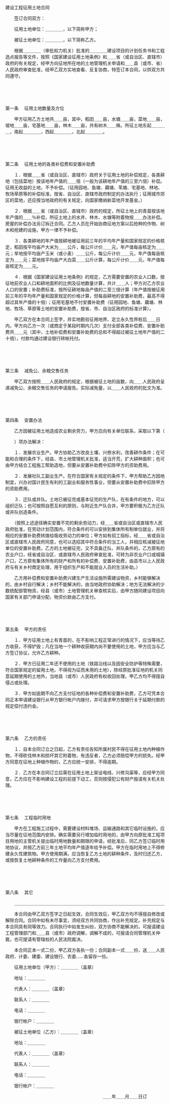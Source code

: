 



建设工程征用土地合同



 

　　签订合同双方：

　　征用土地单位：＿＿＿＿，以下简称甲方；

　　被征土地单位：＿＿＿＿，以下简称乙方。

　　根据＿＿＿＿（审批权力机关）批准的＿＿＿＿建设项目的计划任务书和工程选点报告等文件，按照《国家建设征用土地条例》和＿＿省（或自治区、直辖市）政府的有关规定，经甲方向征地所在地的土地管理机关申请和＿＿县（或市、省）人民政府审查批准，经甲乙双方实地查看、反复协商，特签订本合同，以供双方共同遵守。

　　 

　　

第一条
　征用土地数量及方位

　　甲方征用乙方土地共＿＿亩，其中，稻田＿＿亩，水塘＿＿亩，菜地＿＿亩，坡地＿＿亩，宅基地＿＿亩，林木＿＿亩，共有树木＿＿株。所征土地东起＿＿＿＿，南起＿＿＿＿，西起＿＿＿＿，北起＿＿＿＿。

　　 

　　

第二条
　征用土地的各类补偿费和安置补助费

　　１．根据＿＿省（或自治区、直辖市）政府关于征用土地的补偿规定，各类耕地（包括菜地）按该地年产值的＿＿倍（一般为该耕地年产值的三至六倍）补偿。征用无收益的土地，不予补偿。（征用园地、鱼塘、藕塘、苇塘、宅基地、林地、牧场草原等的补偿标准，按省、自治区、直辖市政府制定的办法执行；征用城市郊区的菜地，还应按当地政府的有关规定，向国家缴纳新菜地开发基金。）

　　２．根据＿＿省（或自治区、直辖市）政府的规定，所征土地上的青苗按该地年产值的＿＿％补偿，所征土地上的水井、林木、水塘等附着物按＿＿办法补偿。房屋的补偿办法另订拆迁合同。乙方人员在开始协商征地方案以后抢种的作物、树木和抢建的设施，甲方一律不予补偿。

　　３．各类耕地的年产值按耕地被征用前三年的平均年产量和国家规定的价格核定，稻田按平均亩产大米为＿＿公斤，每公斤计价＿＿元，年产值每亩核定为＿＿元；旱地按平均亩产玉米（或小麦）＿＿公斤，每公斤计价＿＿元，年产值每亩核定为＿＿元；菜地按平均亩产大白菜＿＿公斤计算，每公斤计价＿＿元，年产值每亩核定为＿＿元。

　　４．根据《国家建设征用土地条例》的规定，乙方需要安置的农业人口数，按征地前农业人口和耕地面积的比例及征地数量计算，共计＿＿人；甲方对乙方农业人口的安置；补助费标准，按所征耕地每亩产值的二至三倍计算（年产值按被征用前三年的平均年产量和国家规定的价格计算，但每亩耕地的安置补助费，最高不得超过其年产值的十倍）；征用宅基地不付安置补助费（征用园地、鱼塘、藕塘、林地、牧场、草原等土地的安置补助费，按省、市、自治区政府的标准计算）。

　　甲乙双方在本合同上签字，并实地勘验征用地界、定立永久性界桩后＿＿日内，甲方向乙方一次（或商定于某段时期内几次）支付全部各类补偿费、安置补助费共＿＿元（其中，土地补偿费和安置补助费的总和不得超过被征土地年产值的二十倍），付款均通过建设银行转帐托付。

　　 

　　

第三条
　减免公、余粮交售任务

　　甲乙双方按照＿＿人民政府的规定，根据被征土地的亩数，向＿＿人民政府呈递减免公、余粮交售任务的申请报告。实际减免量，以＿＿人民政府的批文为准。

　　 

　　

第四条
　安置办法

　　乙方因被征用土地造成农业剩余劳力，甲方应向有关单位联系，采取以下第（　

　　）项办法解决：

　　１．发展农业生产。甲方协助乙方改良土壤，兴修水利，改善耕作条件；在可能和合理的条件下，经县、市土地管理机关批准，适当开荒，扩大耕种面积；也可由甲方结合工程施工帮助造地，但要从安置补助费中扣除甲方的资助费用。

　　２．发展社队工副业生产。在符合国家有关规定的条件下，甲方帮助乙方因地制宜，兴办对国计民生有利的工副业和服务性事业，但要从安置补助费中扣除甲方的资助费用。

　　３．迁队或并队。土地已被征完或基本征完的生产队，在有条件的地方，可以组织迁队；也可按照自愿互利的原则，与附近生产队合并，甲方要积极为乙方迁队或并队创造条件。

　　（按照上述途径确实安置不完的剩余劳动力，经＿＿省或自治区或直辖市人民政府批准，在劳动计划范围内，符合条件的可以安排到集体所有制单位就业，并将相应的安置补助费转拨给吸收劳动力的单位；甲方如有招工指标，经＿＿省或自治区或直辖市人民政府同意，也可以选招其中符合条件的当工人，并相应核减被征地单位的安置补助费。乙方的土地被征完，又不具备迁队、并队条件的，乙方原有的农业户口，经省或自治区、或直辖市人民政府审查批准，可转为非农业户口或城镇户口，乙方原有集体所有的财产和所有的补偿费、安置补助费，由县市以上人民政府与有关乡村商定处理，用于组织生产和不能就业人员的生活补助。）

　　乙方用补偿费和安置补助费兴建生产生活设施所需建设物资，乡村能够解决的，由乡村自行解决；乡村不能解决的，由当地政府协助解决；地方无法解决的少数统配部管物资，经县（或市）土地管理机关审查核实后，由甲方随同建设项目向国家有关部门申请分配，物资价款由乙方支付。

　　 

　　

第五条
　甲方的责任

　　１．甲方征用土地上有青苗的，在不影响工程正常进行的情况下，应当等待乙方收获，不得铲毁；凡在当地一个耕种收获期内尚不要使用的土地，甲方应当与乙方签订协议，允许乙方耕种。

　　２．甲方已征用二年还不使用的土地（铁路沿线以及因安全防护等特殊需要，符合国家规定的留用土地，不得视为征而未用的土地），除经原批准征地的机关同意延期使用的土地外，当地县（或市）人民政府有权收回处理，甲乙方均不得擅自侵占或处理。

　　３．甲方如逾期不向乙方支付征地的各种补偿费和安置补助费，乙方可凭本合同正本申请建设银行从甲方银行帐户内拨付，并可请求甲方按银行关于延期付款的规定偿付违约金。

　　 

　　

第六条
　乙方的责任

　　１．自本合同订立之日起，乙方有责任告知所属村民不得在征用土地内种植作物，不得砍伐林木和损坏其它附着物，有违反者，乙方必须赔偿甲方的损失。经甲方同意在征地上种植作物的，乙方应统一安排，不得逾期。

　　２．乙方在本合同订立后需在征用土地上架设电线、兴修沟渠等，应经甲方同意，乙方应在不影响建设工程的前提下动工，否则按侵犯公有财产报请有关机关处理。

　　 

　　

第七条
　工程临时用地

　　甲方在工程施工过程中，需要建设材料堆场、运输通路和其它临时设施的，应当尽量在征地范围内安排。确实需要另行增加临时用地的，由甲方向原批准工程项目用地的主管机关提出临时用地数量和期限的申请，经批准后，同乙方签订临时用地协议，并按乙方前三年土地平均年产值逐年给予补偿。甲方在临时用地上不得修建永久性建筑物。甲方使用期满，应当恢复乙方土地的耕种条件，及时归还乙方，或按恢复土地耕种条件的工作量向乙方支付费用。

　　 

　　

第八条
　其它

　　＿＿＿＿＿＿＿＿＿＿＿＿＿＿＿＿＿＿＿＿＿＿＿＿＿＿＿＿＿＿＿＿＿＿

　　本合同由甲乙双方签字之日起生效，合同生效后，甲乙双方均不得擅自修改或解除合同。合同中如有未尽事宜，须经双方共同协商，作出补充规定。补充规定与本合同具有同等效力。合同执行中如发生纠纷，双方协商不能解决的，可报请建设工程管理部门和＿＿县（或市）政府调解，调解不成的，可报请合同管理机关仲裁，也可提请有管辖权的人民法院裁决。

　　本合同正本一式二份，甲乙双方各执一份；合同副本一式＿＿份，送＿＿人民政府、计委、建委、建设银行、农委……各留存一份。

　　征用土地单位（甲方）：＿＿＿＿（盖章）

　　地址：＿＿＿＿

　　代表人：＿＿＿＿（盖章）

　　联系人：＿＿＿＿

　　电话：＿＿＿＿

　　银行帐户：＿＿＿＿

　　被征土地单位（乙方）：＿＿＿＿（盖章）

　　地址：＿＿＿＿

　　代表人：＿＿＿＿（盖章）

　　联系人：＿＿＿＿

　　电话：＿＿＿＿

　　银行帐户：＿＿＿＿

　　　　　　　　　　　　　　　　　　　　　　＿＿年＿＿月＿＿日订